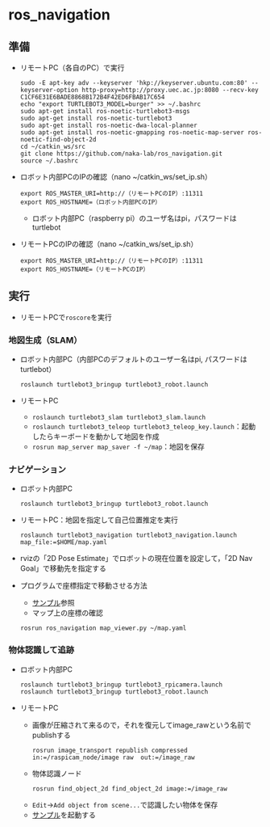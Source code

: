 # ros_navigation

## 準備
- リモートPC（各自のPC）で実行
    ```
    sudo -E apt-key adv --keyserver 'hkp://keyserver.ubuntu.com:80' --keyserver-option http-proxy=http://proxy.uec.ac.jp:8080 --recv-key C1CF6E31E6BADE8868B172B4F42ED6FBAB17C654
    echo "export TURTLEBOT3_MODEL=burger" >> ~/.bashrc
    sudo apt-get install ros-noetic-turtlebot3-msgs
    sudo apt-get install ros-noetic-turtlebot3
    sudo apt-get install ros-noetic-dwa-local-planner
    sudo apt-get install ros-noetic-gmapping ros-noetic-map-server ros-noetic-find-object-2d
    cd ~/catkin_ws/src
    git clone https://github.com/naka-lab/ros_navigation.git
    source ~/.bashrc
    ```

- ロボット内部PCのIPの確認（nano ~/catkin_ws/set_ip.sh）
    ```
    export ROS_MASTER_URI=http://（リモートPCのIP）:11311
    export ROS_HOSTNAME=（ロボット内部PCのIP）
    ```

  - ロボット内部PC（raspberry pi）のユーザ名はpi，パスワードはturtlebot

- リモートPCのIPの確認（nano ~/catkin_ws/set_ip.sh）
    ```
    export ROS_MASTER_URI=http://（リモートPCのIP）:11311
    export ROS_HOSTNAME=（リモートPCのIP）
    ```


## 実行
- リモートPCで`roscore`を実行

### 地図生成（SLAM）
- ロボット内部PC（内部PCのデフォルトのユーザー名はpi, パスワードはturtlebot）
    ```
    roslaunch turtlebot3_bringup turtlebot3_robot.launch
    ```

- リモートPC
  - `roslaunch turtlebot3_slam turtlebot3_slam.launch`
  - `roslaunch turtlebot3_teleop turtlebot3_teleop_key.launch`：起動したらキーボードを動かして地図を作成
  - `rosrun map_server map_saver -f ~/map`：地図を保存
  
### ナビゲーション
- ロボット内部PC
    ```
    roslaunch turtlebot3_bringup turtlebot3_robot.launch 
    ```

- リモートPC：地図を指定して自己位置推定を実行
    ```
    roslaunch turtlebot3_navigation turtlebot3_navigation.launch map_file:=$HOME/map.yaml
    ```

- rvizの「2D Pose Estimate」でロボットの現在位置を設定して，「2D Nav Goal」で移動先を指定する

- プログラムで座標指定で移動させる方法
  - [サンプル](https://github.com/naka-lab/ros_navigation/blob/main/scripts/navigation.py)参照
  - マップ上の座標の確認
  ```
  rosrun ros_navigation map_viewer.py ~/map.yaml
  ```
  
### 物体認識して追跡
- ロボット内部PC
    ```
    roslaunch turtlebot3_bringup turtlebot3_rpicamera.launch 
    roslaunch turtlebot3_bringup turtlebot3_robot.launch
    ```

- リモートPC  
  - 画像が圧縮されて来るので，それを復元してimage_rawという名前でpublishする
      ```
      rosrun image_transport republish compressed in:=/raspicam_node/image raw  out:=/image_raw
      ```
  - 物体認識ノード
      ```
      rosrun find_object_2d find_object_2d image:=/image_raw
      ```  
  - `Edit`→`Add object from scene...`で認識したい物体を保存
  - [サンプル](https://github.com/naka-lab/ros_navigation/blob/main/scripts/object_tracking.py)を起動する  
